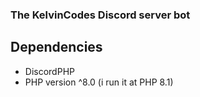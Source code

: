 ### The KelvinCodes Discord server bot

## Dependencies
- DiscordPHP
- PHP version ^8.0 (i run it at PHP 8.1)
